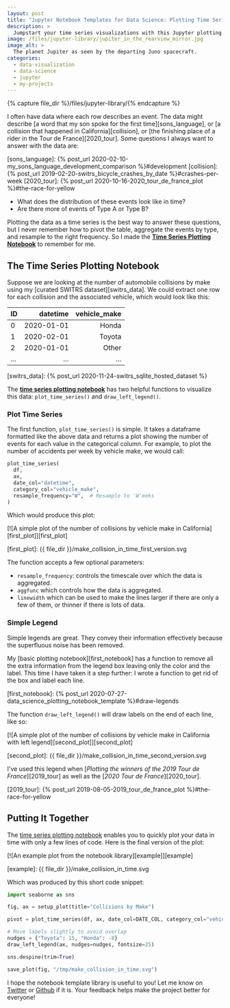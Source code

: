 ```yaml
---
layout: post
title: "Jupyter Notebook Templates for Data Science: Plotting Time Series"
description: >
  Jumpstart your time series visualizations with this Jupyter plotting notebook!
image: /files/jupyter-library/jupiter_in_the_rearview_mirror.jpg
image_alt: >
  The planet Jupiter as seen by the departing Juno spacecraft.
categories: 
  - data-visualization
  - data-science
  - jupyter
  - my-projects
---
```


{% capture file_dir %}/files/jupyter-library/{% endcapture %}

I often have data where each row describes an event. 
The data might describe [a word that my son spoke for the first
time][sons_language], or [a collision that happened in California][collision],
or [the finishing place of a rider in the Tour de France][2020_tour]. Some
questions I always want to answer with the data are:

[sons_language]: {% post_url 2020-02-10-my_sons_language_development_comparison %}#development
[collision]: {% post_url 2019-02-20-switrs_bicycle_crashes_by_date %}#crashes-per-week
[2020_tour]: {% post_url 2020-10-16-2020_tour_de_france_plot %}#the-race-for-yellow

- What does the distribution of these events look like in time? 
- Are there more of events of Type A or Type B?

Plotting the data as a time series is the best way to answer these questions,
but I never remember how to pivot the table, aggregate the events by type, and
resample to the right frequency. So I made the [**Time Series Plotting
Notebook**][plotting_nb] to remember for me.

[plotting_nb]: https://github.com/agude/Jupyter-Notebook-Template-Library/blob/master/notebooks/basic-time-series-plotting-template.ipynb

## The Time Series Plotting Notebook

Suppose we are looking at the number of automobile
collisions by make using my [curated SWITRS dataset][switrs_data]. We could
extract one row for each collision and the associated vehicle, which would
look like this:

|  ID  |   datetime |  vehicle_make |
|:-----|-----------:|--------------:|
| 0    | 2020-01-01 |         Honda |
| 1    | 2020-02-01 |        Toyota |
| 2    | 2020-01-01 |         Other |
| ...  |        ... |           ... |

[switrs_data]: {% post_url 2020-11-24-switrs_sqlite_hosted_dataset %}

The [**time series plotting notebook**][plotting_nb] has two helpful functions
to visualize this data: `plot_time_series()` and `draw_left_legend()`.

### Plot Time Series

The first function, `plot_time_series()` is simple. It takes a dataframe
formatted like the above data and returns a plot showing the number of events
for each value in the categorical column. For example, to plot the number of
accidents per week by vehicle make, we would call:

```python
plot_time_series(
  df, 
  ax,
  date_col="datetime",
  category_col="vehicle_make",
  resample_frequency="W",  # Resample to 'W'eeks
)
```

Which would produce this plot:

[![A simple plot of the number of collisions by vehicle make in
California][first_plot]][first_plot]

[first_plot]: {{ file_dir }}/make_collision_in_time_first_version.svg

The function accepts a few optional parameters:

- `resample_frequency`: controls the timescale over which the data is
aggregated.
- `aggfunc` which controls how the data is aggregated.
- `linewidth` which can be used to make the lines larger if there are only a
few of them, or thinner if there is lots of data.

### Simple Legend

Simple legends are great. They convey their information effectively
because the superfluous noise has been removed. 

My [basic plotting notebook][first_notebook] has a function to remove all the
extra information from the legend box leaving only the color and the label.
This time I have taken it a step further: I wrote a function to get rid of the
box and label each line.

[first_notebook]: {% post_url 2020-07-27-data_science_plotting_notebook_template %}#draw-legends

The function `draw_left_legend()` will draw labels on the end of each line,
like so:

[![A simple plot of the number of collisions by vehicle make in California
with left legend][second_plot]][second_plot]

[second_plot]: {{ file_dir }}/make_collision_in_time_second_version.svg

I've used this legend when [_Plotting the winners of the 2019 Tour de
France_][2019_tour] as well as the [_2020 Tour de France_][2020_tour].

[2019_tour]: {% post_url 2019-08-05-2019_tour_de_france_plot %}#the-race-for-yellow

## Putting It Together

The [time series plotting notebook][plotting_nb] enables you to quickly plot
your data in time with only a few lines of code. Here is the final version of
the plot:

[![An example plot from the notebook library][example]][example]

[example]: {{ file_dir }}/make_collision_in_time.svg

Which was produced by this short code snippet:

```python
import seaborne as sns

fig, ax = setup_plot(title="Collisions by Make")

pivot = plot_time_series(df, ax, date_col=DATE_COL, category_col="vehicle_make", resample_frequency="W")

# Move labels slightly to avoid overlap
nudges = {"Toyota": 15, "Honda": -8}
draw_left_legend(ax, nudges=nudges, fontsize=25)

sns.despine(trim=True)

save_plot(fig, "/tmp/make_collision_in_time.svg")
```

I hope the notebook template library is useful to you! Let me know on
[Twitter][twit] or [Github][github] if it is. Your feedback helps make the
project better for everyone!

[twit]: https://twitter.com/alex_gude/
[github]: https://github.com/agude/Jupyter-Notebook-Template-Library/issues
